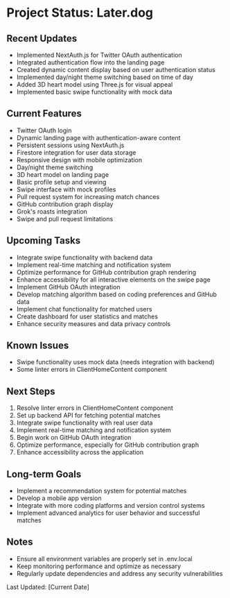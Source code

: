 # Project Status: Later.dog

## Recent Updates
- Implemented NextAuth.js for Twitter OAuth authentication
- Integrated authentication flow into the landing page
- Created dynamic content display based on user authentication status
- Implemented day/night theme switching based on time of day
- Added 3D heart model using Three.js for visual appeal
- Implemented basic swipe functionality with mock data

## Current Features
- Twitter OAuth login
- Dynamic landing page with authentication-aware content
- Persistent sessions using NextAuth.js
- Firestore integration for user data storage
- Responsive design with mobile optimization
- Day/night theme switching
- 3D heart model on landing page
- Basic profile setup and viewing
- Swipe interface with mock profiles
- Pull request system for increasing match chances
- GitHub contribution graph display
- Grok's roasts integration
- Swipe and pull request limitations

## Upcoming Tasks
- Integrate swipe functionality with backend data
- Implement real-time matching and notification system
- Optimize performance for GitHub contribution graph rendering
- Enhance accessibility for all interactive elements on the swipe page
- Implement GitHub OAuth integration
- Develop matching algorithm based on coding preferences and GitHub data
- Implement chat functionality for matched users
- Create dashboard for user statistics and matches
- Enhance security measures and data privacy controls

## Known Issues
- Swipe functionality uses mock data (needs integration with backend)
- Some linter errors in ClientHomeContent component

## Next Steps
1. Resolve linter errors in ClientHomeContent component
2. Set up backend API for fetching potential matches
3. Integrate swipe functionality with real user data
4. Implement real-time matching and notification system
5. Begin work on GitHub OAuth integration
6. Optimize performance, especially for GitHub contribution graph
7. Enhance accessibility across the application

## Long-term Goals
- Implement a recommendation system for potential matches
- Develop a mobile app version
- Integrate with more coding platforms and version control systems
- Implement advanced analytics for user behavior and successful matches

## Notes
- Ensure all environment variables are properly set in .env.local
- Keep monitoring performance and optimize as necessary
- Regularly update dependencies and address any security vulnerabilities

Last Updated: [Current Date]